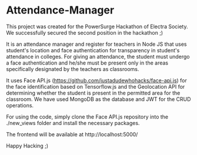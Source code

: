 # Attendance-Manager
This project was created for the PowerSurge Hackathon of Electra Society. We successfully secured the second position in the hackathon ;)

It is an attendance manager and register for teachers in Node JS that uses student's location and face authentication for transparency in student's attendance in colleges. For giving an attendance, the student must undergo a face authentication and he/she must be present only in the areas specifically designated by the teachers as classrooms.

It uses Face API.js (https://github.com/justadudewhohacks/face-api.js) for the face identification based on Tensorflow.js and the Geolocation API for determining whether the student is present in the permitted area for the classroom. We have used MongoDB as the database and JWT for the CRUD operations.

For using the code, simply clone the Face API.js repository into the ./new_views folder and install the necessary packages.

The frontend will be available at http://localhost:5000/

Happy Hacking ;)


